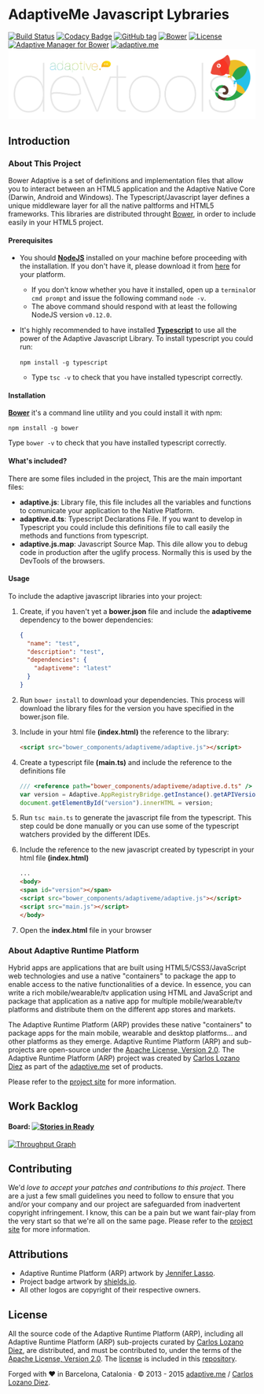 # AdaptiveMe Javascript Lybraries
[![Build Status](https://travis-ci.org/AdaptiveMe/bower-adaptiveme.svg?branch=master)](https://travis-ci.org/AdaptiveMe/bower-adaptiveme) 
[![Codacy Badge](https://www.codacy.com/project/badge/41c1f612d1c3475eafc1343994706fb1)](https://www.codacy.com/public/carlos/bower-adaptiveme) 
[![GitHub tag](https://img.shields.io/github/tag/AdaptiveMe/bower-adaptiveme.svg)](https://github.com/AdaptiveMe/bower-adaptiveme) 
[![Bower](https://img.shields.io/bower/v/adaptiveme.svg)](https://travis-ci.org/AdaptiveMe/bower-adaptiveme)
[![License](https://img.shields.io/badge/license-apache%202-blue.svg)](https://raw.githubusercontent.com/AdaptiveMe/adaptive-arp-api/master/LICENSE) 
[![Adaptive Manager for Bower](https://img.shields.io/badge/devtools-bower-yellow.svg)](https://github.com/AdaptiveMe/bower-adaptiveme)
[![adaptive.me](https://img.shields.io/badge/adaptive-me-fdcb0e.svg)](http://adaptive.me)
[![Adaptive Runtime Platform](https://raw.githubusercontent.com/AdaptiveMe/AdaptiveMe.github.io/master/assets/logos/normal/Logo-devtools-for-Bower.png)](#)

## Introduction

### About This Project

Bower Adaptive is a set of definitions and implementation files that allow you to interact between an HTML5 application and the Adaptive Native Core (Darwin, Android and Windows). The Typescript/Javascript layer defines a unique middleware layer for all the native paltforms and HTML5 frameworks. This libraries are distributed throught [Bower](http://bower.io/search/?q=adaptiveme), in order to include easily in your HTML5 project.  

#### Prerequisites

* You should [**NodeJS**](https://nodejs.org) installed on your machine before proceeding with the installation. If you don't have it, please download it from [here](https://nodejs.org/download/) for your platform. 
	* If you don't know whether you have it installed, open up a ```terminal```or ```cmd prompt``` and issue the following command ```node -v```.
	* The above command should respond with at least the following NodeJS version ```v0.12.0```.
* It's highly recommended to have installed [**Typescript**](http://www.typescriptlang.org/) to use all the power of the Adaptive Javascript Library. To install typescript you could run: 

    ```npm install -g typescript```

    * Type ```tsc -v``` to check that you have installed typescript correctly.

#### Installation

[**Bower**](http://bower.io/) it's a command line utility and you could install it with npm:
```
npm install -g bower
```
Type ```bower -v``` to check that you have installed typescript correctly.

#### What's included?

There are some files included in the project, This are the main important files:

- **adaptive.js**: Library file, this file includes all the variables and functions to comunicate your application to the Native Platform.
- **adaptive.d.ts**: Typescript Declarations File. If you want to develop in Typescript you could include this definitions file to call easily the methods and functions from typescript.
- **adaptive.js.map**: Javascript Source Map. This dile allow you to debug code in production after the uglify process. Normally this is used by the DevTools of the browsers.

#### Usage

To include the adaptive javascript libraries into your project:

1. Create, if you haven't yet a **bower.json** file and include the **adaptiveme** dependency to the bower dependencies:

    ```json
    {
      "name": "test",
      "description": "test",
      "dependencies": {
        "adaptiveme": "latest"
      }
    }
    ```
2. Run ```bower install``` to download your dependencies. This process will download the library files for the version you have specified in the bower.json file.
3. Include in your html file **(index.html)** the reference to the library:

    ```html
    <script src="bower_components/adaptiveme/adaptive.js"></script>
    ```
4. Create a typescript file **(main.ts)** and include the reference to the definitions file

    ```javascript
    /// <reference path="bower_components/adaptiveme/adaptive.d.ts" />
    var version = Adaptive.AppRegistryBridge.getInstance().getAPIVersion();
    document.getElementById("version").innerHTML = version;
    ```
5. Run ```tsc main.ts``` to generate the javascript file from the typescript. This step could be done manually or you can use some of the typescript watchers provided by the different IDEs.
6. Include the reference to the new javascript created by typescript in your html file **(index.html)**

    ```html
    ...
    <body>
    <span id="version"></span>
    <script src="bower_components/adaptiveme/adaptive.js"></script>
    <script src="main.js"></script>
    </body>
    ```
7. Open the **index.html** file in your browser

### About Adaptive Runtime Platform

Hybrid apps are applications that are built using HTML5/CSS3/JavaScript web technologies and use a native "containers" to package the app to enable access to the native functionalities of a device. In essence, you can write a rich mobile/wearable/tv application using HTML and JavaScript and package that application as a native app for multiple mobile/wearable/tv platforms and distribute them on the different app stores and markets.

The Adaptive Runtime Platform (ARP) provides these native "containers" to package apps for the main mobile, wearable and desktop platforms... and other platforms as they emerge. Adaptive Runtime Platform (ARP) and sub-projects are open-source under the [Apache License, Version 2.0](http://www.apache.org/licenses/LICENSE-2.0.html). The Adaptive Runtime Platform (ARP) project was created by [Carlos Lozano Diez](https://github.com/carloslozano) as part of the [adaptive.me](http://adaptive.me) set of products.

Please refer to the [project site](http://adaptiveme.github.io) for more information.

## Work Backlog

#### Board: [![Stories in Ready](https://badge.waffle.io/AdaptiveMe/bower-adaptiveme.svg?label=ready&title=Ready)](https://waffle.io/AdaptiveMe/bower-adaptiveme)

[![Throughput Graph](https://graphs.waffle.io/AdaptiveMe/bower-adaptiveme/throughput.svg)](https://waffle.io/AdaptiveMe/bower-adaptiveme/metrics)

## Contributing

We'd *love to accept your patches and contributions to this project*.  There are a just a few small guidelines you need to follow to ensure that you and/or your company and our project are safeguarded from inadvertent copyright infringement. I know, this can be a pain but we want fair-play from the very start so that we're all on the same page. Please refer to the [project site](http://adaptiveme.github.io) for more information.

## Attributions

* Adaptive Runtime Platform (ARP) artwork by [Jennifer Lasso](https://github.com/Jlassob).
* Project badge artwork by [shields.io](http://shields.io/).
* All other logos are copyright of their respective owners.

## License
All the source code of the Adaptive Runtime Platform (ARP), including all Adaptive Runtime Platform (ARP) sub-projects curated by [Carlos Lozano Diez](https://github.com/carloslozano), are distributed, and must be contributed to, under the terms of the [Apache License, Version 2.0](http://www.apache.org/licenses/LICENSE-2.0.html). The [license](https://raw.githubusercontent.com/AdaptiveMe/adaptive-arp-api/master/LICENSE) is included in this [repository](https://raw.githubusercontent.com/AdaptiveMe/adaptive-arp-api/master/LICENSE).

Forged with :heart: in Barcelona, Catalonia · © 2013 - 2015 [adaptive.me](http://adaptive.me) / [Carlos Lozano Diez](http://google.com/+CarlosLozano).

